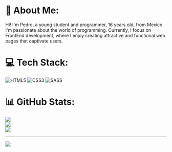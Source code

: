 # 💫 About Me:
Hi! I'm Pedro, a young student and programmer, 16 years old, from Mexico. I'm passionate about the world of programming. Currently, I focus on FrontEnd development, where I enjoy creating attractive and functional web pages that captivate users.


# 💻 Tech Stack:
![HTML5](https://img.shields.io/badge/html5-%23E34F26.svg?style=flat-square&logo=html5&logoColor=white) ![CSS3](https://img.shields.io/badge/css3-%231572B6.svg?style=flat-square&logo=css3&logoColor=white) ![SASS](https://img.shields.io/badge/SASS-hotpink.svg?style=flat-square&logo=SASS&logoColor=white)
# 📊 GitHub Stats:
![](https://github-readme-stats.vercel.app/api?username=pedroasg1&theme=tokyonight&hide_border=false&include_all_commits=true&count_private=true)<br/>
![](https://github-readme-streak-stats.herokuapp.com/?user=pedroasg1&theme=tokyonight&hide_border=false)<br/>
![](https://github-readme-stats.vercel.app/api/top-langs/?username=pedroasg1&theme=tokyonight&hide_border=false&include_all_commits=true&count_private=true&layout=compact)

---
[![](https://visitcount.itsvg.in/api?id=pedroasg1&icon=6&color=0)](https://visitcount.itsvg.in)

<!-- Proudly created with GPRM ( https://gprm.itsvg.in ) -->
